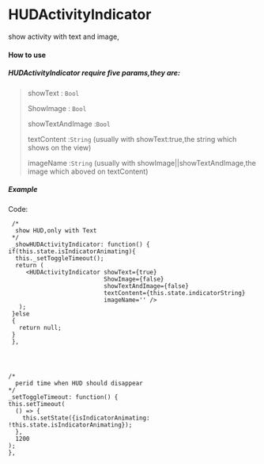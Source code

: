 # HUDActivityIndicator
show activity with text and image,

#### How to use
##### HUDActivityIndicator require five params,they are:
>  showText : `Bool`
>  
>  ShowImage : `Bool`
>  
>  showTextAndImage :`Bool`
>  
>  textContent :`String` (usually with showText:true,the string which shows on the view)
>  
>  imageName :`String` (usually with showImage||showTextAndImage,the image which  aboved on textContent)


##### Example
Code: 

     /*
      show HUD,only with Text
     */
     _showHUDActivityIndicator: function() {
    if(this.state.isIndicatorAnimating){
      this._setToggleTimeout();
      return (
         <HUDActivityIndicator showText={true}
                               ShowImage={false}
                               showTextAndImage={false}
                               textContent={this.state.indicatorString}
                               imageName='' />
       );
     }else
     {
       return null;
     } 
     },
     
     
    
    
    /*
      perid time when HUD should disappear
    */
    _setToggleTimeout: function() {
    this.setTimeout(
      () => {
        this.setState({isIndicatorAnimating: !this.state.isIndicatorAnimating});
      },
      1200
    );
    },
